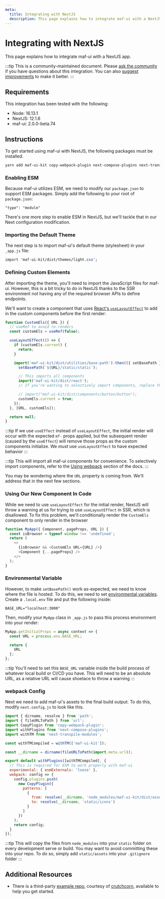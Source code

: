 ```yaml
---
meta:
  title: Integrating with NextJS
  description: This page explains how to integrate maf-ui with a NextJS app.
---
```


# Integrating with NextJS

This page explains how to integrate maf-ui with a NextJS app.

:::tip
This is a community-maintained document. Please [ask the community](/resources/community) if you have questions about this integration. You can also [suggest improvements](https://github.com/maf-ui/blob/next/docs/tutorials/integrating-with-nextjs.md) to make it better.
:::

## Requirements

This integration has been tested with the following:

- Node: 16.13.1
- NextJS: 12.1.6
- maf-ui: 2.0.0-beta.74

## Instructions

To get started using maf-ui with NextJS, the following packages must be installed.

```bash
yarn add maf-ui-kit copy-webpack-plugin next-compose-plugins next-transpile-modules
```

### Enabling ESM

Because maf-ui utilizes ESM, we need to modify our `package.json` to support ESM packages. Simply add the following to
your root of `package.json`:

```
"type": "module"
```

There's one more step to enable ESM in NextJS, but we'll tackle that in our Next configuration modification.

### Importing the Default Theme

The next step is to import maf-ui's default theme (stylesheet) in your `_app.js` file:

```css
import 'maf-ui-kit/dist/themes/light.css';
```

### Defining Custom Elements

After importing the theme, you'll need to import the JavaScript files for maf-ui. However, this is a bit tricky to do in NextJS thanks to the SSR environment not having any of the required browser APIs to define endpoints.

We'll want to create a component that uses [React's `useLayoutEffect`](https://reactjs.org/docs/hooks-reference.html#uselayouteffect) to add in the custom components before the first render:

```javascript
function CustomEls({ URL }) {
  // useRef to avoid re-renders
  const customEls = useRef(false);

  useLayoutEffect(() => {
    if (customEls.current) {
      return;
    }

    import('maf-ui-kit/dist/utilities/base-path').then(({ setBasePath }) => {
      setBasePath(`${URL}/static/static`);

      // This imports all components
      import('maf-ui-kit/dist/react');
      // If you're wanting to selectively import components, replace this line with your own definitions

      // import("maf-ui-kit/dist/components/button/button");
      customEls.current = true;
    });
  }, [URL, customEls]);

  return null;
}
```

:::tip
If we use `useEffect` instead of `useLayoutEffect`, the initial render will occur with the expected `mf-` props applied, but the subsequent render (caused by the `useEffect`) will remove those props as the custom components initialize. We _must_ use `useLayoutEffect` to have expected behavior
:::

:::tip
This will import all maf-ui components for convenience. To selectively import components, refer to the [Using webpack](/getting-started/installation#using-webpack) section of the docs.
:::

You may be wondering where the `URL` property is coming from. We'll address that in the next few sections.

### Using Our New Component In Code

While we need to use `useLayoutEffect` for the initial render, NextJS will throw a warning at us for trying to use `useLayoutEffect` in SSR, which is disallowed. To fix this problem, we'll conditionally render the `CustomEls` component to only render in the browser

```javascript
function MyApp({ Component, pageProps, URL }) {
  const isBrowser = typeof window !== 'undefined';
  return (
    <>
      {isBrowser && <CustomEls URL={URL} />}
      <Component {...pageProps} />
    </>
  );
}
```

### Environmental Variable

However, to make `setBasePath()` work as-expected, we need to know where the file is hosted. To do this, we need to set [environmental variables](https://nextjs.org/docs/basic-features/environment-variables). Create a `.local.env` file and put the following inside:

```
BASE_URL="localhost:3000"
```

Then, modify your `MyApp` class in `_app.js` to pass this process environment into your render:

```javascript
MyApp.getInitialProps = async context => {
  const URL = process.env.BASE_URL;

  return {
    URL
  };
};
```

:::tip
You'll need to set this `BASE_URL` variable inside the build process of whatever local build or CI/CD you have. This will need to be an absolute URL, as a relative URL will cause shoelace to throw a warning
:::

### webpack Config

Next we need to add maf-ui's assets to the final build output. To do this, modify `next.config.js` to look like this.

```javascript
import { dirname, resolve } from 'path';
import { fileURLToPath } from 'url';
import CopyPlugin from 'copy-webpack-plugin';
import withPlugins from 'next-compose-plugins';
import withTM from 'next-transpile-modules';

const withTMCompiled = withTM(['maf-ui-kit']);

const __dirname = dirname(fileURLToPath(import.meta.url));

export default withPlugins([withTMCompiled], {
  // This is required for ESM to work properly with maf-ui
  experimental: { esmExternals: 'loose' },
  webpack: config => {
    config.plugins.push(
      new CopyPlugin({
        patterns: [
          {
            from: resolve(__dirname, 'node_modules/maf-ui-kit/dist/assets/icons'),
            to: resolve(__dirname, 'static/icons')
          }
        ]
      })
    );
    return config;
  }
});
```

:::tip
This will copy the files from `node_modules` into your `static` folder on every development serve or build. You may want to avoid committing these into your repo. To do so, simply add `static/assets` into your `.gitignore` folder
:::

## Additional Resources

- There is a third-party [example repo](https://github.com/crutchcorn/nextjs-shoelace-example), courtesy of [crutchcorn](https://github.com/crutchcorn), available to help you get started.
